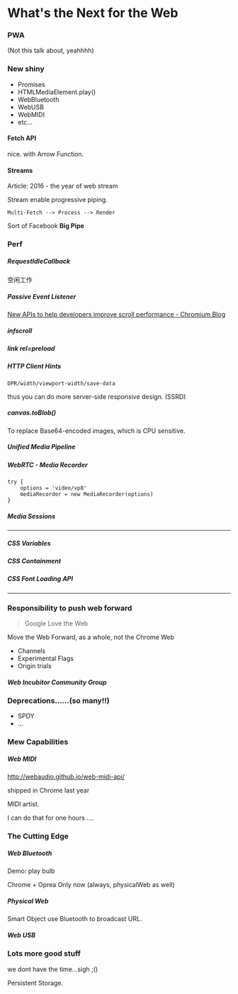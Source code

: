 # What's the Next for the Web

### PWA

(Not this talk about, yeahhhh)


### New shiny


- Promises
- HTMLMediaElement.play()
- WebBluetooth
- WebUSB
- WebMIDI
- etc...


#### Fetch API 

nice. with Arrow Function.

#### Streams

Article: 2016 - the year of web stream

Stream enable progressive piping.

```
Multi-Fetch --> Process --> Render
```

Sort of Facebook **Big Pipe**


### Perf 


##### RequestIdleCallback

空闲工作

##### Passive Event Listener

[New APIs to help developers improve scroll performance - Chromium Blog](http://blog.chromium.org/2016/05/new-apis-to-help-developers-improve.html)


##### infscroll


##### link rel=preload


##### HTTP Client Hints 

`DPR/width/viewport-width/save-data`

thus you can do more server-side responsive design. (SSRD)


##### canvas.toBlob()

To replace Base64-encoded images, which is CPU sensitive.

##### Unified Media Pipeline 

##### WebRTC - Media Recorder 

```
try {
	options = 'video/vp8'
	mediaRecorder = new MediaRecorder(options)
}
```

##### Media Sessions


---


##### CSS Variables 

##### CSS Containment 

##### CSS Font Loading API 

---



### Responsibility to push web forward


> Google Love the Web

Move the Web Forward, as a whole, not the Chrome Web 


- Channels 
- Experimental Flags 
- Origin trials 


##### Web Incubitor Community Group 

### Deprecations......(so many!!)

- SPDY 
- ...



### Mew Capabilities 


##### Web MIDI 

<http://webaudio.github.io/web-midi-api/>

shipped in Chrome last year 

MIDI artist.

I can do that for one hours ....


### The Cutting Edge 

##### Web Bluetooth 

Demo: play bulb 

Chrome + Oprea Only now (always, physicalWeb as well)

##### Physical Web 

Smart Object use Bluetooth to broadcast URL.


##### Web USB 

### Lots more good stuff 

we dont have the time...sigh ;()

Persistent Storage.






